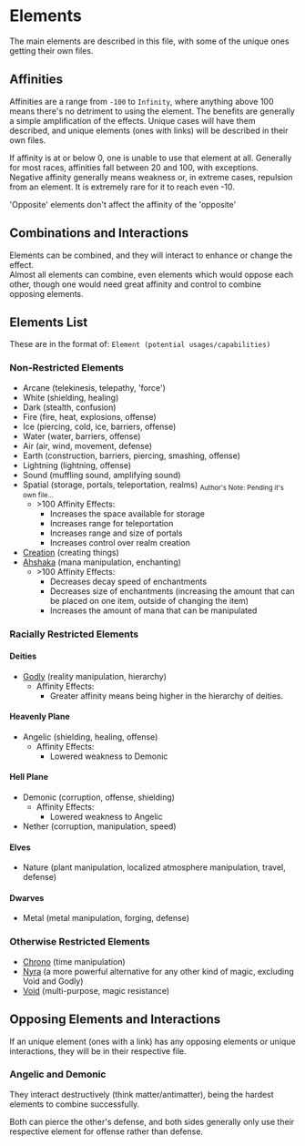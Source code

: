 # Elements

The main elements are described in this file, with some of the unique ones getting their own files.

## Affinities

Affinities are a range from `-100` to `Infinity`, where anything above 100 means there's no detriment to using the element. The benefits are generally a simple amplification of the effects. Unique cases will have them described, and unique elements (ones with links) will be described in their own files.

If affinity is at or below 0, one is unable to use that element at all. Generally for most races, affinities fall between 20 and 100, with exceptions.  
Negative affinity generally means weakness or, in extreme cases, repulsion from an element. It is extremely rare for it to reach even -10.

'Opposite' elements don't affect the affinity of the 'opposite'

## Combinations and Interactions

Elements can be combined, and they will interact to enhance or change the effect.  
Almost all elements can combine, even elements which would oppose each other, though one would need great affinity and control to combine opposing elements.

## Elements List

These are in the format of: `Element (potential usages/capabilities)`

### Non-Restricted Elements

- Arcane (telekinesis, telepathy, 'force')
- White (shielding, healing)
- Dark (stealth, confusion)
- Fire (fire, heat, explosions, offense)
- Ice (piercing, cold, ice, barriers, offense)
- Water (water, barriers, offense)
- Air (air, wind, movement, defense)
- Earth (construction, barriers, piercing, smashing, offense)
- Lightning (lightning, offense)
- Sound (muffling sound, amplifying sound)
- Spatial (storage, portals, teleportation, realms) <sub>Author's Note: Pending it's own file...</sub>
  - \>100 Affinity Effects:
    - Increases the space available for storage
    - Increases range for teleportation
    - Increases range and size of portals
    - Increases control over realm creation
- [Creation](Creation.md) (creating things)
- [Ahshaka](Ahshaka.md) (mana manipulation, enchanting)
  - \>100 Affinity Effects:
    - Decreases decay speed of enchantments
    - Decreases size of enchantments (increasing the amount that can be placed on one item, outside of changing the item)
    - Increases the amount of mana that can be manipulated

### Racially Restricted Elements

#### Deities

- [Godly](Godly.md) (reality manipulation, hierarchy)
  - Affinity Effects:
    - Greater affinity means being higher in the hierarchy of deities.

#### Heavenly Plane

- Angelic (shielding, healing, offense)
  - Affinity Effects:
    - Lowered weakness to Demonic

#### Hell Plane

- Demonic (corruption, offense, shielding)
  - Affinity Effects:
    - Lowered weakness to Angelic
- Nether (corruption, manipulation, speed)

#### Elves

- Nature (plant manipulation, localized atmosphere manipulation, travel, defense)

#### Dwarves

- Metal (metal manipulation, forging, defense)

### Otherwise Restricted Elements

- [Chrono](Chrono.md) (time manipulation)
- [Nyra](Nyra.md) (a more powerful alternative for any other kind of magic, excluding Void and Godly)
- [Void](Void.md) (multi-purpose, magic resistance)

## Opposing Elements and Interactions

If an unique element (ones with a link) has any opposing elements or unique interactions, they will be in their respective file.

### Angelic and Demonic

They interact destructively (think matter/antimatter), being the hardest elements to combine successfully.

Both can pierce the other's defense, and both sides generally only use their respective element for offense rather than defense.

